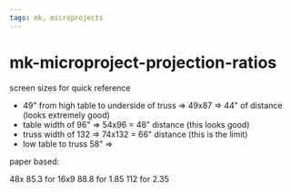 ```yaml
---
tags: mk, microprojects
---
```


# mk-microproject-projection-ratios

screen sizes for quick reference
- 49" from high table to underside of truss => 49x87 => 44" of distance (looks extremely good)
- table width of 96" => 54x96 = 48" distance (this looks good)
- truss width of 132 => 74x132 = 66" distance (this is the limit)
- low table to truss 58" => 

paper based:

48x 85.3 for 16x9
88.8 for 1.85
112 for 2.35

